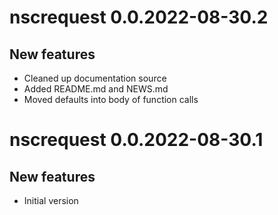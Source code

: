 # nscrequest 0.0.2022-08-30.2

## New features

* Cleaned up documentation source
* Added README.md and NEWS.md
* Moved defaults into body of function calls

# nscrequest 0.0.2022-08-30.1

## New features

* Initial version
